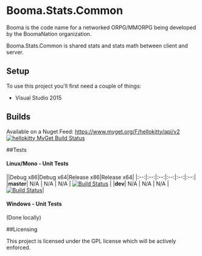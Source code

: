 # Booma.Stats.Common

Booma is the code name for a networked ORPG/MMORPG being developed by the BoomaNation organization.

Booma.Stats.Common is shared stats and stats math between client and server.

## Setup

To use this project you'll first need a couple of things:
  - Visual Studio 2015

## Builds

Available on a Nuget Feed: https://www.myget.org/F/hellokitty/api/v2 [![hellokitty MyGet Build Status](https://www.myget.org/BuildSource/Badge/hellokitty?identifier=803ea136-5799-45fa-abeb-6c5f5f3eb963)](https://www.myget.org/gallery/hellokitty)

##Tests

#### Linux/Mono - Unit Tests
||Debug x86|Debug x64|Release x86|Release x64|
|:--:|:--:|:--:|:--:|:--:|:--:|
|**master**| N/A | N/A | N/A | [![Build Status](https://travis-ci.org/BoomaNation/Booma.Stats.Common.svg?branch=master)](https://travis-ci.org/BoomaNation/Booma.Stats.Common) |
|**dev**| N/A | N/A | N/A | [![Build Status](https://travis-ci.org/BoomaNation/Booma.Stats.Common.svg?branch=dev)](https://travis-ci.org/BoomaNation/Booma.Stats.Common)|

#### Windows - Unit Tests

(Done locally)

##Licensing

This project is licensed under the GPL license which will be actively enforced.
